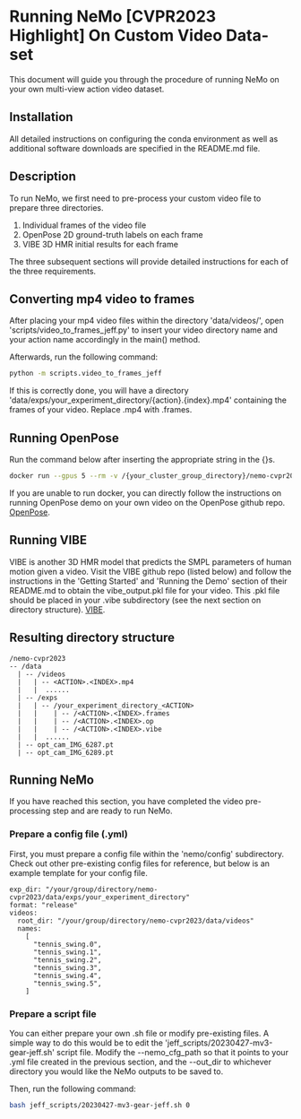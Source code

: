 # Running NeMo [CVPR2023 Highlight] On Custom Video Data-set

This document will guide you through the procedure of running NeMo on your own multi-view action video dataset.

## Installation

All detailed instructions on configuring the conda environment as well as additional software downloads are specified in the README.md file.

## Description

To run NeMo, we first need to pre-process your custom video file to prepare three directories.

1. Individual frames of the video file
2. OpenPose 2D ground-truth labels on each frame
3. VIBE 3D HMR initial results for each frame

The three subsequent sections will provide detailed instructions for each of the three requirements.

## Converting mp4 video to frames

After placing your mp4 video files within the directory 'data/videos/', open 'scripts/video_to_frames_jeff.py' to insert your video directory name and your action name accordingly in the main() method.

Afterwards, run the following command:

```bash
python -m scripts.video_to_frames_jeff
```

If this is correctly done, you will have a directory 'data/exps/your_experiment_directory/{action}.{index}.mp4' containing the frames of your video. Replace .mp4 with .frames.

## Running OpenPose

Run the command below after inserting the appropriate string in the {}s.

```bash
docker run --gpus 5 --rm -v /{your_cluster_group_directory}/nemo-cvpr2023/data/exps/{your_experiment_directory}:/mnt cwaffles/openpose ./build/examples/openpose/openpose.bin --image_dir /mnt/{action}.{index}.frames --write_json /mnt/{action}.{index}.op --display 0  --model_pose BODY_25 --number_people_max 1 --render_pose 0

```

If you are unable to run docker, you can directly follow the instructions on running OpenPose demo on your own video on the OpenPose github repo.
[OpenPose](https://github.com/CMU-Perceptual-Computing-Lab/openpose).

## Running VIBE

VIBE is another 3D HMR model that predicts the SMPL parameters of human motion given a video. Visit the VIBE github repo (listed below) and follow the instructions in the 'Getting Started' and 'Running the Demo' section of their README.md to obtain the vibe_output.pkl file for your video. This .pkl file should be placed in your .vibe subdirectory (see the next section on directory structure).
[VIBE](https://github.com/mkocabas/VIBE).

## Resulting directory structure

```
/nemo-cvpr2023
-- /data
  | -- /videos
  |   | -- <ACTION>.<INDEX>.mp4
  |   |  ......
  | -- /exps
  |   | -- /your_experiment_directory_<ACTION>
  |   |    | -- /<ACTION>.<INDEX>.frames
  |   |    | -- /<ACTION>.<INDEX>.op
  |   |    | -- /<ACTION>.<INDEX>.vibe
  |   |  ......
  | -- opt_cam_IMG_6287.pt
  | -- opt_cam_IMG_6289.pt

```

## Running NeMo

If you have reached this section, you have completed the video pre-processing step and are ready to run NeMo.

### Prepare a config file (.yml)

First, you must prepare a config file within the 'nemo/config' subdirectory. Check out other pre-existing config files for reference, but below is an example template for your config file.

```
exp_dir: "/your/group/directory/nemo-cvpr2023/data/exps/your_experiment_directory"
format: "release"
videos:
  root_dir: "/your/group/directory/nemo-cvpr2023/data/videos"
  names:
    [
      "tennis_swing.0",
      "tennis_swing.1",
      "tennis_swing.2",
      "tennis_swing.3",
      "tennis_swing.4",
      "tennis_swing.5",
    ]

```

### Prepare a script file

You can either prepare your own .sh file or modify pre-existing files. A simple way to do this would be to edit the 'jeff_scripts/20230427-mv3-gear-jeff.sh' script file. Modify the --nemo_cfg_path so that it points to your .yml file created in the previous section, and the --out_dir to whichever directory you would like the NeMo outputs to be saved to.

Then, run the following command:

```bash
bash jeff_scripts/20230427-mv3-gear-jeff.sh 0
```
